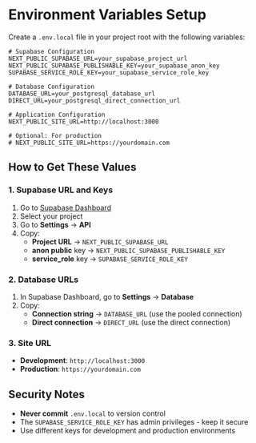 # Environment Variables Setup

Create a `.env.local` file in your project root with the following variables:

```env
# Supabase Configuration
NEXT_PUBLIC_SUPABASE_URL=your_supabase_project_url
NEXT_PUBLIC_SUPABASE_PUBLISHABLE_KEY=your_supabase_anon_key
SUPABASE_SERVICE_ROLE_KEY=your_supabase_service_role_key

# Database Configuration
DATABASE_URL=your_postgresql_database_url
DIRECT_URL=your_postgresql_direct_connection_url

# Application Configuration
NEXT_PUBLIC_SITE_URL=http://localhost:3000

# Optional: For production
# NEXT_PUBLIC_SITE_URL=https://yourdomain.com
```

## How to Get These Values

### 1. Supabase URL and Keys

1. Go to [Supabase Dashboard](https://app.supabase.com)
2. Select your project
3. Go to **Settings** → **API**
4. Copy:
   - **Project URL** → `NEXT_PUBLIC_SUPABASE_URL`
   - **anon public** key → `NEXT_PUBLIC_SUPABASE_PUBLISHABLE_KEY`
   - **service_role** key → `SUPABASE_SERVICE_ROLE_KEY`

### 2. Database URLs

1. In Supabase Dashboard, go to **Settings** → **Database**
2. Copy:
   - **Connection string** → `DATABASE_URL` (use the pooled connection)
   - **Direct connection** → `DIRECT_URL` (use the direct connection)

### 3. Site URL

- **Development**: `http://localhost:3000`
- **Production**: `https://yourdomain.com`

## Security Notes

- **Never commit** `.env.local` to version control
- The `SUPABASE_SERVICE_ROLE_KEY` has admin privileges - keep it secure
- Use different keys for development and production environments
